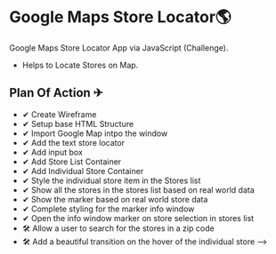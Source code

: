 # Google Maps Store Locator🌎

Google Maps Store Locator App via JavaScript (Challenge).
- Helps to Locate Stores on Map.

## Plan Of Action ✈

- ✔ Create Wireframe
- ✔ Setup base HTML Structure
- ✔ Import Google Map intpo the window
- ✔ Add the text store locator
- ✔ Add input box
- ✔ Add Store List Container
- ✔ Add Individual Store Container
- ✔ Style the individual store item in the Stores list
- ✔ Show all the stores in the stores list based on real world data
- ✔ Show the marker based on real world store data
- ✔ Complete styling for the marker info window
- ✔ Open the info window marker on store selection in stores list
- 🛠 Allow a user to search for the stores in a zip code
- 🛠 Add a beautiful transition on the hover of the individual store -->
